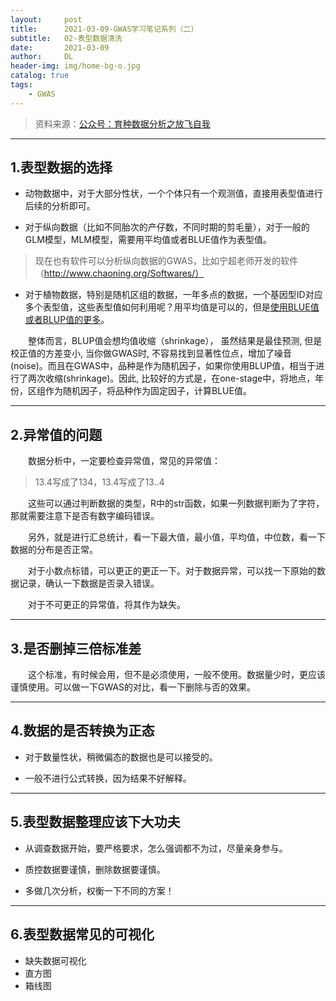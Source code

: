 ```yaml
---
layout:     post
title:      2021-03-09-GWAS学习笔记系列（二）
subtitle:   02-表型数据清洗
date:       2021-03-09
author:     DL
header-img: img/home-bg-o.jpg
catalog: true
tags:
    - GWAS
---
```


> 资料来源：[公众号：育种数据分析之放飞自我](https://mp.weixin.qq.com/mp/appmsgalbum?action=getalbum&__biz=MzI0MTIzNjYwNQ==&scene=1&album_id=1336983097581207553&count=3&uin=&key=&devicetype=Windows+10+x64&version=6302012c&lang=zh_CN&ascene=1&fontgear=2)

---

## 1.表型数据的选择
- 动物数据中，对于大部分性状，一个个体只有一个观测值，直接用表型值进行后续的分析即可。

- 对于纵向数据（比如不同胎次的产仔数，不同时期的剪毛量），对于一般的GLM模型，MLM模型，需要用平均值或者BLUE值作为表型值。

> 现在也有软件可以分析纵向数据的GWAS，比如宁超老师开发的软件（http://www.chaoning.org/Softwares/）

- 对于植物数据，特别是随机区组的数据，一年多点的数据，一个基因型ID对应多个表型值，这些表型值如何利用呢？用平均值是可以的，但是[使用BLUE值或者BLUP值的更多](https://blog.csdn.net/yijiaobani/article/details/94712751)。


&emsp;&emsp;整体而言，BLUP值会想均值收缩（shrinkage）， 虽然结果是最佳预测, 但是校正值的方差变小, 当你做GWAS时, 不容易找到显著性位点，增加了噪音(noise)。而且在GWAS中，品种是作为随机因子，如果你使用BLUP值，相当于进行了两次收缩(shrinkage)。因此, 比较好的方式是，在one-stage中，将地点，年份，区组作为随机因子，将品种作为固定因子，计算BLUE值。

---

## 2.异常值的问题

&emsp;&emsp;数据分析中，一定要检查异常值，常见的异常值：

> 13.4写成了134，13.4写成了13..4

&emsp;&emsp;这些可以通过判断数据的类型，R中的str函数，如果一列数据判断为了字符，那就需要注意下是否有数字编码错误。

&emsp;&emsp;另外，就是进行汇总统计，看一下最大值，最小值，平均值，中位数，看一下数据的分布是否正常。

&emsp;&emsp;对于小数点标错，可以更正的更正一下。对于数据异常，可以找一下原始的数据记录，确认一下数据是否录入错误。

&emsp;&emsp;对于不可更正的异常值，将其作为缺失。

---

## 3.是否删掉三倍标准差

&emsp;&emsp;这个标准，有时候会用，但不是必须使用，一般不使用。数据量少时，更应该谨慎使用。可以做一下GWAS的对比，看一下删除与否的效果。

---

## 4.数据的是否转换为正态

- 对于数量性状，稍微偏态的数据也是可以接受的。

- 一般不进行公式转换，因为结果不好解释。

---

## 5.表型数据整理应该下大功夫

- 从调查数据开始，要严格要求，怎么强调都不为过，尽量亲身参与。

- 质控数据要谨慎，删除数据要谨慎。

- 多做几次分析，权衡一下不同的方案！

---

## 6.表型数据常见的可视化

- 缺失数据可视化
- 直方图
- 箱线图